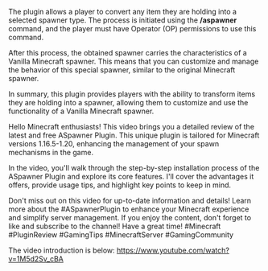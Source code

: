 The plugin allows a player to convert any item they are holding into a selected spawner type. The process is initiated using the **/aspawner** command, and the player must have Operator (OP) permissions to use this command.

After this process, the obtained spawner carries the characteristics of a Vanilla Minecraft spawner. This means that you can customize and manage the behavior of this special spawner, similar to the original Minecraft spawner.

In summary, this plugin provides players with the ability to transform items they are holding into a spawner, allowing them to customize and use the functionality of a Vanilla Minecraft spawner.

Hello Minecraft enthusiasts! This video brings you a detailed review of the latest and free ASpawner Plugin. This unique plugin is tailored for Minecraft versions 1.16.5-1.20, enhancing the management of your spawn mechanisms in the game.

In the video, you'll walk through the step-by-step installation process of the ASpawner Plugin and explore its core features. I'll cover the advantages it offers, provide usage tips, and highlight key points to keep in mind.

Don't miss out on this video for up-to-date information and details! Learn more about the #ASpawnerPlugin to enhance your Minecraft experience and simplify server management. If you enjoy the content, don't forget to like and subscribe to the channel! Have a great time! #Minecraft #PluginReview #GamingTips #MinecraftServer #GamingCommunity


The video introduction is below:
https://www.youtube.com/watch?v=1M5d2Sv_cBA
